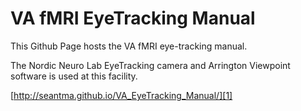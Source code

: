 VA fMRI EyeTracking Manual
=====================

This Github Page hosts the VA fMRI eye-tracking manual. 

The Nordic Neuro Lab EyeTracking camera and Arrington Viewpoint software is used at this facility.

[http://seantma.github.io/VA_EyeTracking_Manual/][1]


[1]: http://seantma.github.io/VA_EyeTracking_Manual/ "Manual"
